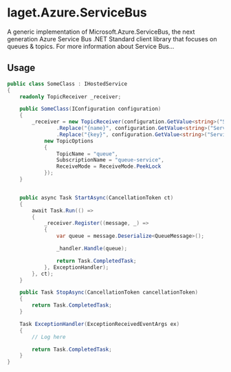 # laget.Azure.ServiceBus
A generic implementation of Microsoft.Azure.ServiceBus, the next generation Azure Service Bus .NET Standard client library that focuses on queues & topics. For more information about Service Bus...

## Usage
```c#
public class SomeClass : IHostedService
{
    readonly TopicReceiver _receiver;

    public SomeClass(IConfiguration configuration)
    {
        _receiver = new TopicReceiver(configuration.GetValue<string>("ServiceBus:Url")
                .Replace("{name}", configuration.GetValue<string>("ServiceBus:QueueService:Name"))
                .Replace("{key}", configuration.GetValue<string>("ServiceBus:QueueService:QueueKey")),
            new TopicOptions
            {
                TopicName = "queue",
                SubscriptionName = "queue-service",
                ReceiveMode = ReceiveMode.PeekLock
            });
    }


    public async Task StartAsync(CancellationToken ct)
    {
        await Task.Run(() =>
        {
            _receiver.Register((message, _) =>
            {
                var queue = message.Deserialize<QueueMessage>();

                _handler.Handle(queue);

                return Task.CompletedTask;
            }, ExceptionHandler);
        }, ct);
    }

    public Task StopAsync(CancellationToken cancellationToken)
    {
        return Task.CompletedTask;
    }

    Task ExceptionHandler(ExceptionReceivedEventArgs ex)
    {
        // Log here

        return Task.CompletedTask;
    }
}
```
